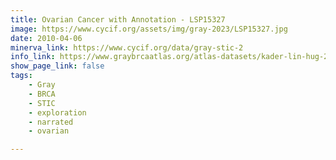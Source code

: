 ```yaml
---
title: Ovarian Cancer with Annotation - LSP15327
image: https://www.cycif.org/assets/img/gray-2023/LSP15327.jpg
date: 2010-04-06
minerva_link: https://www.cycif.org/data/gray-stic-2
info_link: https://www.graybrcaatlas.org/atlas-datasets/kader-lin-hug-2024/
show_page_link: false
tags:
    - Gray
    - BRCA
    - STIC
    - exploration
    - narrated
    - ovarian

---
```

